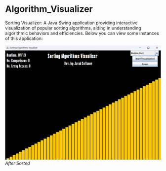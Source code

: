 # Algorithm_Visualizer
Sorting Visualizer: A Java Swing application providing interactive visualization of popular sorting algorithms, aiding in understanding algorithmic behaviors and efficiencies.
Below you can view some instances of this application:

![After Sorted](https://github.com/EXDEICIDA/Algorithm_Visualizer/blob/main/Screenshot%202024-03-28%20184030.png "After Sorted")
*After Sorted*

